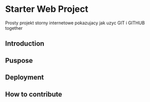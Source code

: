 # Starter Web Project

Prosty projekt storny internetowe pokazujacy jak uzyc GIT i GITHUB together

## Introduction

## Puspose

## Deployment

## How to contribute